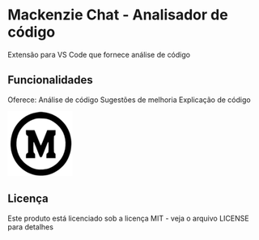 # Mackenzie Chat - Analisador de código
Extensão para VS Code que fornece análise de código

## Funcionalidades

Oferece:
Análise de código
Sugestões de melhoria
Explicação de código

![Mackenzie Chat](resources/icon.png)

## Licença
Este produto está licenciado sob a licença MIT - veja o arquivo LICENSE para detalhes